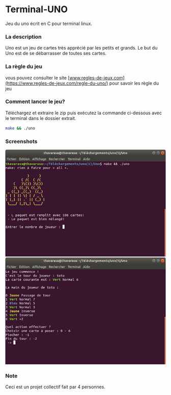 # Terminal-UNO
Jeu du uno écrit en C pour terminal linux.

### La description
Uno est un jeu de cartes très apprécié par les petits et grands. Le but du Uno est de se débarrasser de toutes ses cartes. 

### La règle du jeu
vous pouvez consulter le site [www.regles-de-jeux.com](https://www.regles-de-jeux.com/regle-du-uno/) pour savoir les règle du jeu

### Comment lancer le jeu?
Téléchargez et extraire le zip puis exécutez la commande ci-dessous avec le terminal dans le dossier extrait.
```bash
make && ./uno
```

### Screenshots
![](Capture.png)
![](Capture1.png)

### Note
Ceci est un projet collectif fait par 4 personnes.
